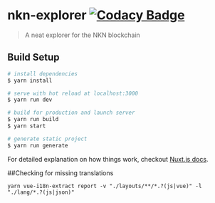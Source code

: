 # nkn-explorer [![Codacy Badge](https://api.codacy.com/project/badge/Grade/5530e891d37e4c259e7ffa64d548b452)](https://www.codacy.com?utm_source=github.com&amp;utm_medium=referral&amp;utm_content=CrackDavid/nkn-explorer&amp;utm_campaign=Badge_Grade)

> A neat explorer for the NKN blockchain

## Build Setup

``` bash
# install dependencies
$ yarn install

# serve with hot reload at localhost:3000
$ yarn run dev

# build for production and launch server
$ yarn run build
$ yarn start

# generate static project
$ yarn run generate
```

For detailed explanation on how things work, checkout [Nuxt.js docs](https://nuxtjs.org).

##Checking for missing translations

``yarn vue-i18n-extract report -v "./layouts/**/*.?(js|vue)" -l "./lang/*.?(js|json)"``
